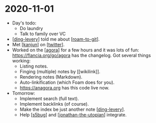 # 2020-11-01

- Day's todo:
  - Do laundry
  - Talk to family over VC
- [[ding-levery]] told me about [[roam-to-git]].
- Met [[kanjun]] on [[twitter]].
- Worked on the [[agora]] for a few hours and it was lots of fun: https://flancia.org/go/agora has the changelog. Got several things working:
  - Listing notes.
  - Finging (multiple) notes by [[wikilink]].
  - Rendering notes (Markdown).
  - Auto-linkification (which Foam does for you).
  - https://anagora.org has this code live now.
- Tomorrow:
  - Implement search (full text).
  - Implement backlinks (of course).
  - Make the index be just another note [[ding-levery]].
  - Help [[s5bug]] and [[jonathan-the-utopian]] integrate.

[//begin]: # "Autogenerated link references for markdown compatibility"
[ding-levery]: ../ding-levery "Ding Levery"
[roam-to-git]: ../roam-to-git "Roam to Git"
[kanjun]: ../kanjun "Kanjun"
[twitter]: ../twitter "Twitter"
[agora]: ../agora "Agora"
[s5bug]: ../s5bug "S5bug"
[jonathan-the-utopian]: ../jonathan-the-utopian "Jonathan the Utopian"
[//end]: # "Autogenerated link references"